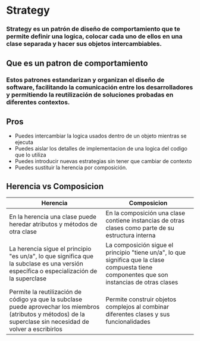 # Strategy

### Strategy es un patrón de diseño de comportamiento que te permite definir una logica, colocar cada uno de ellos en una clase separada y hacer sus objetos intercambiables.

## Que es un patron de comportamiento 
### Estos patrones estandarizan y organizan el diseño de software, facilitando la comunicación entre los desarrolladores y permitiendo la reutilización de soluciones probadas en diferentes contextos.


## Pros

* Puedes intercambiar la logica usados dentro de un objeto mientras se ejecuta 
* Puedes aislar los detalles de implementacion de una logica del codigo que lo utiliza 
* Puedes introducir nuevas estrategias sin tener que cambiar de contexto
* Puedes sustituir la herencia por composición.

## Herencia vs Composicion

| Herencia   | Composicion |
| ------------- |-------------|
| En la herencia una clase puede heredar atributos y métodos de otra clase | En la composición una clase contiene instancias de otras clases como parte de su estructura interna |
| La herencia sigue el principio "es un/a", lo que significa que la subclase es una versión específica o especialización de la superclase|La composición sigue el principio "tiene un/a", lo que significa que la clase compuesta tiene componentes que son instancias de otras clases|
|Permite la reutilización de código ya que la subclase puede aprovechar los miembros (atributos y métodos) de la superclase sin necesidad de volver a escribirlos|Permite construir objetos complejos al combinar diferentes clases y sus funcionalidades|
